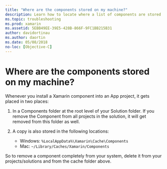 ```yaml
---
title: "Where are the components stored on my machine?"
description: Learn how to locate where a list of components are stored.
ms.topic: troubleshooting
ms.prod: xamarin
ms.assetid: 5EBB49EE-39E5-428B-866F-9FC1BB215B31
author: davidortinau
ms.author: daortin
ms.date: 05/08/2018
no-loc: [Objective-C]
---
```


# Where are the components stored on my machine?

Whenever you install a Xamarin component into an App project, it gets placed in two places:

1. In a Components folder at the root level of your Solution folder. If you remove the Component from all projects in the solution, it will get removed from this folder as well.

2. A copy is also stored in the following locations:
    - Windows: `%LocalAppData%\Xamarin\Cache\Components`
    - Mac: `~/Library/Caches/Xamarin/Components`

So to remove a component completely from your system, delete it from your projects/solutions and from the cache folder above.
